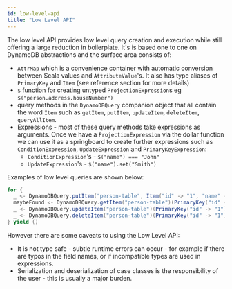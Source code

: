 ```yaml
---
id: low-level-api
title: "Low Level API"
---
```


The low level API provides low level query creation and execution while still offering a large reduction in boilerplate. It's is based one to one on DynamoDB abstractions and the surface area consists of:
- `AttrMap` which is a convenience container with automatic conversion between Scala values and `AttributeValue`'s. It also has type aliases of `PrimaryKey` and `Item` (see reference section for more details)
- `$` function for creating untyped `ProjectionExpression`s eg `$("person.address.houseNumber")`
- query methods in the `DynamoDBQuery` companion object that all contain the word `Item` such as `getItem`, `putItem`, `updateItem`, `deleteItem`, `queryAllItem`. 
- Expressions - most of these query methods take expressions as arguments. Once we have a `ProjectionExpression` via the dollar function we can use it as a springboard to create further expressions such as `ConditionExpression`, `UpdateExpression` and `PrimaryKeyExpression`:
  - `ConditionExpression`'s - `$("name") === "John"`
  - `UpdateExpression`'s - `$("name").set("Smith")`

Examples of low level queries are shown below:
```scala
for {
  _ <- DynamoDBQuery.putItem("person-table", Item("id" -> "1", "name" -> "John", "age" -> 42)).execute
  maybeFound <- DynamoDBQuery.getItem("person-table")(PrimaryKey("id" -> "1")).execute
  _ <- DynamoDBQuery.updateItem("person-table")(PrimaryKey("id" -> "1"))($("name").set("Smith") + $("age").set(21)).execute
  _ <- DynamoDBQuery.deleteItem("person-table")(PrimaryKey("id" -> "1")).execute
} yield ()
```

However there are some caveats to using the Low Level API:
- It is not type safe - subtle runtime errors can occur - for example if there are typos in the field names, or if incompatible types are used in expressions.
- Serialization and deserialization of case classes is the responsibility of the user - this is usually a major burden.


